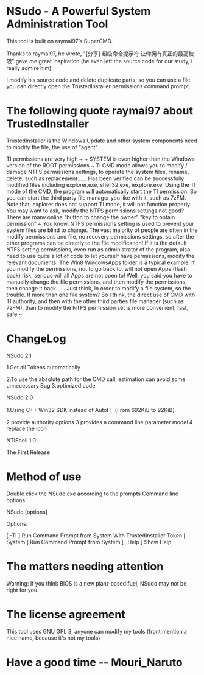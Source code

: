 NSudo - A Powerful System Administration Tool
========================================================================================



This tool is built on raymai97‘s SuperCMD.

Thanks to raymai97, he wrote, "[分享] 超级命令提示符 让你拥有真正的最高权限" gave me great inspiration (he even left the source code for our study, I really admire him)

I modify his source code and delete duplicate parts; so you can use a file you can directly open the TrustedInstaller permissions command prompt.

The following quote raymai97 about TrustedInstaller
========================================================================================

TrustedInstaller is the Windows Update and other system components need to modify the file, the use of "agent".

TI permissions are very high ~ ~ SYSTEM is even higher than the Windows version of the ROOT permissions ~
TI CMD mode allows you to modify / damage NTFS permissions settings, to operate the system files, rename, delete, such as replacement...... Has been verified can be successfully modified files including explorer.exe, shell32.exe, iexplore.exe.
Using the TI mode of the CMD, the program will automatically start the TI permission. So you can start the third party file manager you like with it, such as 7zFM. Note that, explorer does not support TI mode, it will not function properly.
You may want to ask, modify the NTFS permissions settings not good? There are many online "button to change the owner" "key to obtain permission" ~
You know, NTFS permissions setting is used to prevent your system files are blind to change. The vast majority of people are often in the modify permissions and file, no recovery permissions settings, so after the other programs can be directly to the file modification!
If it is the default NTFS setting permissions, even run as administrator of the program, also need to use quite a lot of code to let yourself have permissions, modify the relevant documents.
The Win8 WindowsApps folder is a typical example. If you modify the permissions, not to go back to, will not open Apps (flash back) risk, serious will all Apps are not open to!
Well, you said you have to manually change the file permissions, and then modify the permissions, then change it back...... Just think, in order to modify a file system, so the trouble. If more than one file system?
So I think, the direct use of CMD with TI authority, and then with the other third parties file manager (such as 7zFM), than to modify the NTFS permission set is more convenient, fast, safe ~

ChangeLog
========================================================================================


NSudo 2.1



1.Get all Tokens automatically

2.To use the absolute path for the CMD call, estimation can avoid some unnecessary Bug
3.optimized code




NSudo 2.0



1.Using C++ Win32 SDK instead of AutoIT（From 692KiB to 92KiB）


2 provide authority  options
3 provides a command line parameter model
4 replace the icon

NTIShell 1.0


The First Release


Method of use
========================================================================================
Double click the NSudo.exe according to the prompts
Command line options

NSudo [options]

Options:

[ -TI ] Run Command Prompt from System With TrustedInstaller Token
[ -System ] Run Command Prompt from System
[ -Help ] Show Help

The matters needing attention
========================================================================================
Warning: If you think BIOS is a new plant-based fuel, NSudo may not be right for you.

The license agreement
========================================================================================
This tool uses GNU GPL 3, anyone can modify my tools (front mention a nice name, because it's not my tools)

Have a good time -- Mouri_Naruto
========================================================================================
